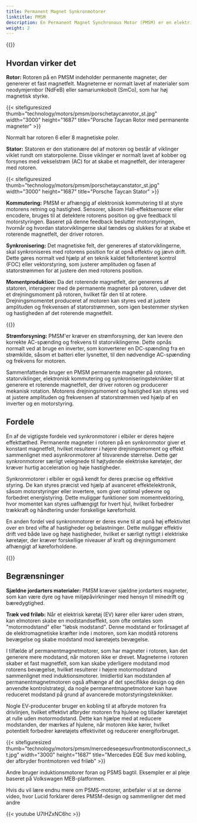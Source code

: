 ```yaml
---
title: Permanent Magnet Synkronmotorer
linktitle: PMSM
description: En Permanent Magnet Synchronous Motor (PMSM) er en elektrisk motor som bruker permanente magneter på rotoren for å generere et magnetfelt som samhandler med statorviklingen for å produsere mekanisk rotasjon. PMSM-er brukes ofte i ulike applikasjoner, inkludert elektriske kjøretøy, industrimaskiner og apparater.
weight: 2
---
```

<!-- markdownlint-disable MD033 -->
{{<evkxdisplayaddarticle />}}

## Hvordan virker det

**Rotor:** Rotoren på en PMSM indeholder permanente magneter, der genererer et fast magnetfelt. Magneterne er normalt lavet af materialer som neodymjernbor (NdFeB) eller samariumkobolt (SmCo), som har høj magnetisk styrke.

{{< sitefiguresized thumb="technology/motors/pmsm/porschetaycanrotor_st.jpg" width="3000" height="1687" title="Porsche Taycan Rotor med permanente magneter" >}}

Normalt har rotoren 6 eller 8 magnetiske poler.

**Stator:** Statoren er den stationære del af motoren og består af viklinger viklet rundt om statorpolerne. Disse viklinger er normalt lavet af kobber og forsynes med vekselstrøm (AC) for at skabe et magnetfelt, der interagerer med rotoren.

{{< sitefiguresized thumb="technology/motors/pmsm/porschetaycanstator_st.jpg" width="3000" height="1687" title="Porsche Taycan Stator" >}}

**Kommutering:** PMSM er afhængig af elektronisk kommutering til at styre motorens retning og hastighed. Sensorer, såsom Hall-effektsensorer eller encodere, bruges til at detektere rotorens position og give feedback til motorstyringen. Baseret på denne feedback beslutter motorstyringen, hvornår og hvordan statorviklingerne skal tændes og slukkes for at skabe et roterende magnetfelt, der driver rotoren.

**Synkronisering:** Det magnetiske felt, der genereres af statorviklingerne, skal synkroniseres med rotorens position for at opnå effektiv og jævn drift. Dette gøres normalt ved hjælp af en teknik kaldet feltorienteret kontrol (FOC) eller vektorstyring, som justerer amplituden og fasen af ​​statorstrømmen for at justere den med rotorens position.

**Momentproduktion:** Da det roterende magnetfelt, der genereres af statoren, interagerer med de permanente magneter på rotoren, udøver det et drejningsmoment på rotoren, hvilket får den til at rotere. Drejningsmomentet produceret af motoren kan styres ved at justere amplituden og frekvensen af ​​statorstrømmen, som igen bestemmer styrken og hastigheden af ​​det roterende magnetfelt.

{{<evkxdisplayaddarticle />}}

**Strømforsyning:** PMSM'er kræver en strømforsyning, der kan levere den korrekte AC-spænding og frekvens til statorviklingerne. Dette opnås normalt ved at bruge en inverter, som konverterer en DC-spænding fra en strømkilde, såsom et batteri eller lysnettet, til den nødvendige AC-spænding og frekvens for motoren.

Sammenfattende bruger en PMSM permanente magneter på rotoren, statorviklinger, elektronisk kommutering og synkroniseringsteknikker til at generere et roterende magnetfelt, der driver rotoren og producerer mekanisk rotation. Motorens drejningsmoment og hastighed kan styres ved at justere amplituden og frekvensen af ​​statorstrømmen ved hjælp af en inverter og en motorstyring.

## Fordele

En af de vigtigste fordele ved synkronmotorer i elbiler er deres højere effekttæthed. Permanente magneter i rotoren på en synkronmotor giver et konstant magnetfelt, hvilket resulterer i højere drejningsmoment og effekt sammenlignet med asynkronmotorer af tilsvarende størrelse. Dette gør synkronmotorer særligt velegnede til højtydende elektriske køretøjer, der kræver hurtig acceleration og høje hastigheder.

Synkronmotorer i elbiler er også kendt for deres præcise og effektive styring. De kan styres præcist ved hjælp af avanceret effektelektronik, såsom motorstyringer eller invertere, som giver optimal ydeevne og forbedret energistyring. Dette muliggør funktioner som momentvektoring, hvor momentet kan styres uafhængigt for hvert hjul, hvilket forbedrer trækkraft og håndtering under forskellige køreforhold.

En anden fordel ved synkronmotorer er deres evne til at opnå høj effektivitet over en bred vifte af hastigheder og belastninger. Dette muliggør effektiv drift ved både lave og høje hastigheder, hvilket er særligt nyttigt i elektriske køretøjer, der kræver forskellige niveauer af kraft og drejningsmoment afhængigt af køreforholdene.

{{<evkxdisplayaddarticle />}}

## Begrænsninger

**Sjældne jordarters materialer:** PMSM kræver sjældne jordarters magneter, som kan være dyre og have miljøpåvirkninger med hensyn til minedrift og bæredygtighed.

**Træk ved friløb:** Når et elektrisk køretøj (EV) kører eller kører uden strøm, kan elmotoren skabe en modstandseffekt, som ofte omtales som "motormodstand" eller "løbsk modstand". Denne modstand er forårsaget af de elektromagnetiske kræfter inde i motoren, som kan modstå rotorens bevægelse og skabe modstand mod køretøjets bevægelse.

I tilfælde af permanentmagnetmotorer, som har magneter i rotoren, kan det generere mere modstand, når motoren ikke er drevet. Magneterne i rotoren skaber et fast magnetfelt, som kan skabe yderligere modstand mod rotorens bevægelse, hvilket resulterer i højere motormodstand sammenlignet med induktionsmotorer. Imidlertid kan modstanden af ​​permanentmagnetmotoren også afhænge af det specifikke design og den anvendte kontrolstrategi, da nogle permanentmagnetmotorer kan have reduceret modstand på grund af avancerede motorstyringsteknikker.

Nogle EV-producenter bruger en kobling til at afbryde motoren fra drivlinjen, hvilket effektivt afbryder motoren fra hjulene og tillader køretøjet at rulle uden motormodstand. Dette kan hjælpe med at reducere modstanden, der mærkes af hjulene, når motoren ikke kører, hvilket potentielt forbedrer køretøjets effektivitet og reducerer energiforbruget.

{{< sitefiguresized thumb="technology/motors/pmsm/mercedeseqesuvfrontmotordisconnect_st.jpg" width="3000" height="1687" title="Mercedes EQE Suv med kobling, der afbryder frontmotoren ved friløb" >}}

Andre bruger induktionsmotorer foran og PSMS bagtil. Eksempler er al pleje baseret på Volkswagen MEB-platformen.

Hvis du vil lære endnu mere om PSMS-motorer, anbefaler vi at se denne video, hvor Lucid forklarer deres PMSM-design og sammenligner det med andre

{{< youtube U7IHZxNC6hc >}}
